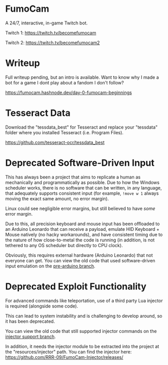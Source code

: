 # FumoCam

A 24/7, interactive, in-game Twitch bot.

Twitch 1: https://twitch.tv/becomefumocam

Twitch 2: https://twitch.tv/becomefumocam2

# Writeup

Full writeup pending, but an intro is available. Want to know why I made a bot for a game I dont play about a fandom I don't follow?

https://fumocam.hashnode.dev/day-0-fumocam-beginnings

# Tesseract Data

Download the "tessdata_best" for Tesseract and replace your "tessdata" folder where you installed Tesseract (i.e. Program Files).

https://github.com/tesseract-ocr/tessdata_best

# Deprecated Software-Driven Input

This has always been a project that aims to replicate a human as mechanically and programmatically as possible. Due to how the Windows scheduler works, there is no software that can be written, in any language, that adequately supports consistent input (for example, `!move w 1` always moving the exact same amount, no error margin).

Linux could see negligible error margins, but still believed to have _some_ error margin.

Due to this, all precision keyboard and mouse input has been offloaded to an Arduino Leonardo that can receive a payload, emulate HID Keyboard + Mouse natively (no hacky workarounds), and have consistent timing due to the nature of how close-to-metal the code is running (in addition, is not tethered to any OS scheduler but directly to CPU clock).

Obviously, this requires external hardware (Arduino Leonardo) that not everyone can get. You can view the old code that used software-driven input emulation on the [pre-arduino branch](https://github.com/RRR-09/FumoCam/tree/pre-arduino).

# Deprecated Exploit Functionality

For advanced commands like teleportation, use of a third party Lua injector is required (alongside some code).

This can lead to system instability and is challenging to develop around, so it has been deprecated.

You can view the old code that still supported injector commands on the [injector support branch](https://github.com/RRR-09/FumoCam/tree/injector-support).

In addition, it needs the injector module to be extracted into the project at the "resources/injector" path. You can find the injector here: https://github.com/RRR-09/FumoCam-Injector/releases/
